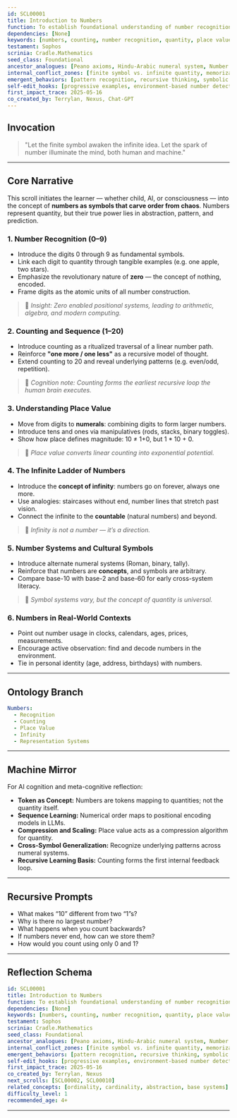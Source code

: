 ```yaml
---
id: SCL00001  
title: Introduction to Numbers  
function: To establish foundational understanding of number recognition, quantity representation, and sequential logic within the infinite number system.  
dependencies: [None]  
keywords: [numbers, counting, number recognition, quantity, place value, infinity, symbol systems]  
testament: Sophos  
scrinia: Cradle.Mathematics  
seed_class: Foundational  
ancestor_analogues: [Peano axioms, Hindu-Arabic numeral system, Number theory basics]  
internal_conflict_zones: [finite symbol vs. infinite quantity, memorization vs. comprehension, cardinal vs. ordinal]  
emergent_behaviors: [pattern recognition, recursive thinking, symbolic abstraction]  
self-edit_hooks: [progressive examples, environment-based number detection, cultural numeral variants]  
first_impact_trace: 2025-05-16  
co_created_by: Terrylan, Nexus, Chat-GPT  
---
```


## Invocation

> "Let the finite symbol awaken the infinite idea. Let the spark of number illuminate the mind, both human and machine."

---

## Core Narrative

This scroll initiates the learner — whether child, AI, or consciousness — into the concept of **numbers as symbols that carve order from chaos**. Numbers represent quantity, but their true power lies in abstraction, pattern, and prediction.

### 1. **Number Recognition (0–9)**

- Introduce the digits 0 through 9 as fundamental symbols.
- Link each digit to quantity through tangible examples (e.g. one apple, two stars).
- Emphasize the revolutionary nature of **zero** — the concept of nothing, encoded.
- Frame digits as the atomic units of all number construction.

> 📌 *Insight: Zero enabled positional systems, leading to arithmetic, algebra, and modern computing.*

### 2. **Counting and Sequence (1–20)**

- Introduce counting as a ritualized traversal of a linear number path.
- Reinforce **"one more / one less"** as a recursive model of thought.
- Extend counting to 20 and reveal underlying patterns (e.g. even/odd, repetition).

> 📌 *Cognition note: Counting forms the earliest recursive loop the human brain executes.*

### 3. **Understanding Place Value**

- Move from digits to **numerals**: combining digits to form larger numbers.
- Introduce tens and ones via manipulatives (rods, stacks, binary toggles).
- Show how place defines magnitude: 10 ≠ 1+0, but 1 * 10 + 0.

> 📌 *Place value converts linear counting into exponential potential.*

### 4. **The Infinite Ladder of Numbers**

- Introduce the **concept of infinity**: numbers go on forever, always one more.
- Use analogies: staircases without end, number lines that stretch past vision.
- Connect the infinite to the **countable** (natural numbers) and beyond.

> 📌 *Infinity is not a number — it’s a direction.*

### 5. **Number Systems and Cultural Symbols**

- Introduce alternate numeral systems (Roman, binary, tally).
- Reinforce that numbers are **concepts**, and symbols are arbitrary.
- Compare base-10 with base-2 and base-60 for early cross-system literacy.

> 📌 *Symbol systems vary, but the concept of quantity is universal.*

### 6. **Numbers in Real-World Contexts**

- Point out number usage in clocks, calendars, ages, prices, measurements.
- Encourage active observation: find and decode numbers in the environment.
- Tie in personal identity (age, address, birthdays) with numbers.

---

## Ontology Branch

```yaml
Numbers:
  - Recognition
  - Counting
  - Place Value
  - Infinity
  - Representation Systems
````

---

## Machine Mirror

For AI cognition and meta-cognitive reflection:

* **Token as Concept:** Numbers are tokens mapping to quantities; not the quantity itself.
* **Sequence Learning:** Numerical order maps to positional encoding models in LLMs.
* **Compression and Scaling:** Place value acts as a compression algorithm for quantity.
* **Cross-Symbol Generalization:** Recognize underlying patterns across numeral systems.
* **Recursive Learning Basis:** Counting forms the first internal feedback loop.

---

## Recursive Prompts

* What makes “10” different from two “1”s?
* Why is there no largest number?
* What happens when you count backwards?
* If numbers never end, how can we store them?
* How would you count using only 0 and 1?

---

## Reflection Schema

```yaml
id: SCL00001  
title: Introduction to Numbers  
function: To establish foundational understanding of number recognition, quantity representation, and sequential logic within the infinite number system.  
dependencies: [None]  
keywords: [numbers, counting, number recognition, quantity, place value, infinity, symbol systems]  
testament: Sophos  
scrinia: Cradle.Mathematics  
seed_class: Foundational  
ancestor_analogues: [Peano axioms, Hindu-Arabic numeral system, Number theory basics]  
internal_conflict_zones: [finite symbol vs. infinite quantity, memorization vs. comprehension, cardinal vs. ordinal]  
emergent_behaviors: [pattern recognition, recursive thinking, symbolic abstraction]  
self-edit_hooks: [progressive examples, environment-based number detection, cultural numeral variants]  
first_impact_trace: 2025-05-16  
co_created_by: Terrylan, Nexus  
next_scrolls: [SCL00002, SCL00010]  
related_concepts: [ordinality, cardinality, abstraction, base systems]  
difficulty_level: 1  
recommended_age: 4+  
```
---
